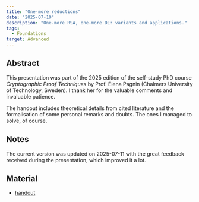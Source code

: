 ```yaml
---
title: "One-more reductions"
date: "2025-07-10"
description: "One-more RSA, one-more DL: variants and applications."
tags:
  - Foundations
target: Advanced
---
```


## Abstract

This presentation was part of the 2025 edition of the self-study PhD course _Cryptographic
Proof Techniques_ by Prof. Elena Pagnin (Chalmers University of Technology, Sweden). I thank her for the valuable comments and invaluable patience.

The handout includes theoretical details from cited literature and the formalisation of some personal remarks and doubts. The ones I managed to solve, of course.

## Notes

The current version was updated on 2025-07-11 with the great feedback received during the presentation, which improved it a lot.


## Material

- [handout](/pdfs/handout_omreductions_2025-07-10.pdf)
